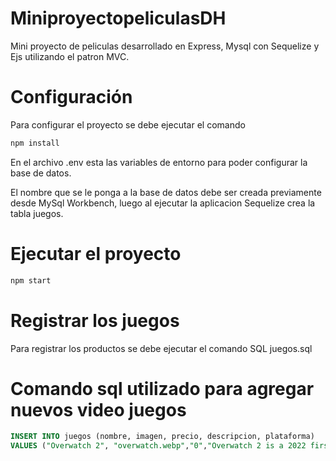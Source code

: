 # MiniproyectopeliculasDH

Mini proyecto de peliculas desarrollado en Express, Mysql con Sequelize y Ejs utilizando el patron MVC.

# Configuración

Para configurar el proyecto se debe ejecutar el comando 

```bash
npm install
```

En el archivo .env esta las variables de entorno para poder configurar la base de datos.

El nombre que se le ponga a la base de datos debe ser creada previamente desde MySql Workbench, luego al ejecutar la aplicacion Sequelize crea la tabla juegos.

# Ejecutar el proyecto

```bash
npm start
```

# Registrar los juegos

Para registrar los productos se debe ejecutar el comando SQL juegos.sql

# Comando sql utilizado para agregar nuevos video juegos

```sql
INSERT INTO juegos (nombre, imagen, precio, descripcion, plataforma)
VALUES ("Overwatch 2", "overwatch.webp","0","Overwatch 2 is a 2022 first-person shooter by Blizzard Entertainment. As a sequel to the 2016 hero shooter Overwatch", "PS5");
```
